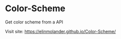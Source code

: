 # Color-Scheme
Get color scheme from a API


Visit site: https://elinmolander.github.io/Color-Scheme/
